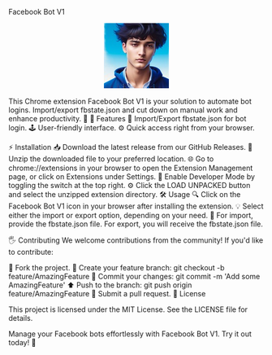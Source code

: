 Facebook Bot V1
<br>
<p align="center">
  <img src="logo/likhon.jpg" alt="Logo">
</p>
This Chrome extension Facebook Bot V1 is your solution to automate bot logins. Import/export fbstate.json and cut down on manual work and enhance productivity. 🚀
🌟 Features
📂 Import/Export fbstate.json for bot login.
🕹️ User-friendly interface.
⚙️ Quick access right from your browser.



⚡ Installation
📥 Download the latest release from our GitHub Releases.
📂 Unzip the downloaded file to your preferred location.
🌐 Go to chrome://extensions in your browser to open the Extension Management page, or click on Extensions under Settings.
🚀 Enable Developer Mode by toggling the switch at the top right.
⚙️ Click the LOAD UNPACKED button and select the unzipped extension directory.
🛠️ Usage
🔍 Click on the Facebook Bot V1 icon in your browser after installing the extension.
💡 Select either the import or export option, depending on your need.
🔄 For import, provide the fbstate.json file. For export, you will receive the fbstate.json file.


🖐️ Contributing
We welcome contributions from the community! If you'd like to contribute:

🍴 Fork the project.
🌲 Create your feature branch: git checkout -b feature/AmazingFeature
💾 Commit your changes: git commit -m 'Add some AmazingFeature'
⬆️ Push to the branch: git push origin feature/AmazingFeature
📮 Submit a pull request.
📜 License


This project is licensed under the MIT License. See the LICENSE file for details.

Manage your Facebook bots effortlessly with Facebook Bot V1. Try it out today! 🎉

